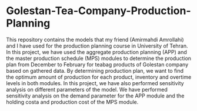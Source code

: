 # Golestan-Tea-Company-Production-Planning
This repository contains the models that my friend (Amirmahdi Amrollahi) and I have used for the production planning course in University of Tehran. In this project, we have used the aggregate production planning (APP) and the master production schedule (MPS) modules to determine the production plan from December to February for teabag products of Golestan company based on gathered data. By determining production plan, we want to find the optimum amount of production for each product, inventory and overtime levels in both modules. In this project, we have also performed sensitivity analysis on different parameters of the model. We have performed sensitivity analysis on the demand parameter for the APP module and the holding costa and production cost of the MPS module.
